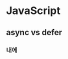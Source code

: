 # JavaScript

## async vs defer

### <head>내에 <script>하기

```html
<!DOCTYPE html>
<html lang="en">
  <head>
    <meta charset="UTF-8" />
    <meta http-equiv="X-UA-Compatible" content="IE=edge" />
    <meta name="viewport" content="width=device-width, initial-scale=1.0" />
    <title>Document</title>
    <script src="main.js"></script>
  </head>
  <body></body>
</html>
```

![script1](https://user-images.githubusercontent.com/85210506/138698985-811d3b00-c398-400b-b0ae-c276c8dfdecd.jpg width=40)

  
##### 과정

1. HTML을 위에서 아래로 쭉 parsing
2. script 태그가 보이면 main.js를 다운
3. parsing을 멈춘다.
4. 필요한 자바스크립트 파일을 서버에서 다운
5. 자바스크립트 파일 실행
6. 다시 parsing 진행

##### 단점

1. js 파일이 크고, 인터넷이 느리다면 사용자가 웹사이트를 보는데까지 많은 시간이 소요된다.

---

### <body>내 끝에 <script>하기

```html
<!DOCTYPE html>
<html lang="en">
  <head>
    <meta charset="UTF-8" />
    <meta http-equiv="X-UA-Compatible" content="IE=edge" />
    <meta name="viewport" content="width=device-width, initial-scale=1.0" />
    <title>Document</title>
  </head>
  <body>
    <div></div>
    <script src="main.js"></script>
  </body>
</html>
```

![script2](https://user-images.githubusercontent.com/85210506/138699083-49ecca9d-b313-4646-b600-f1193da4fdef.jpg width=40)

  
##### 과정

1. 브라우저가 HTML 다운 후 위에서 아래로 parsing 후 페이지 준비
2. script 태그가 보이면 서버에서 자바스크립트 파일 받아온다. (fetching)

##### 특징

1. 사용자가 js를 받기 전에도 페이지를 볼 수 있다.
2. 사용자가 기본적인 컨텐츠를 빨리 볼 수 있다.

##### 단점

1. 웹사이트가 js에 의존적이라면. 즉, 사용자가 의미있는 컨텐츠를 보기 위해서는 자바스크립트를 이용해서 서버에 있는 데이터를 받아오거나, DOM 요소를 더 예쁘게 꾸미는 방식으로 동작하는 웹사이트라면 사용자가 정상적인 페이지를 보기 전까지는 사용자가 패칭, 사용하는 시간까지 기다려야한다.

---

### HEAD + async

```html
<!DOCTYPE html>
<html lang="en">
  <head>
    <meta charset="UTF-8" />
    <meta http-equiv="X-UA-Compatible" content="IE=edge" />
    <meta name="viewport" content="width=device-width, initial-scale=1.0" />
    <title>Document</title>
    <script async src="main.js"></script>
  </head>
  <body>
    <div></div>
  </body>
</html>
``` 
![script3](https://user-images.githubusercontent.com/85210506/138699160-0a834cab-6aef-4153-b7d7-2462cca63108.jpg width=40)
  
![script 여러개 정의 시](https://user-images.githubusercontent.com/85210506/138699248-1637106f-4ccb-431a-acfc-b8eb1ddcf0b8.jpg width=40)

  
##### 과정

1. 브라우저가 HTML 다운 후 parsing 하다가
2. async를 확인 후 병렬로 main.js 파일을 다운 받으라고 명령한다.
3. 명령 후 HTML parsing하다가
4. main.js 다운 완료되면 그때 parsing 멈춘 후 다운 완료된 main.js 실행
5. main.js 실행 완료 후 나머지 HTML parsing한다.

##### 장점

1. fetching이 parsing하는 동안 병렬적으로 일어나기 때문에 다운로드 받는 시간 절약할 수 있다.

##### 단점

1.  자바스크립트가 HTML이 parsing되기도 전에 실행이 되기 때문에 querySelector를 이용해 DOM요소를 조작하는 코드가 있다면, 조작하려고 하는 시점에 HTML이 원하는 요소가 아직 정의되어 있지 않을 수가 있다.
2.  HTML을 parsing하는 동안에 언제든지 자바스크립트를 실행하기 위해서 멈출 수 있기 때문에 사용자가 페이지를 보는데 시간이 걸릴 수 있다.
3.  자바스크립트를 여러개 script하면 정의된 script 순서와는 상관없이 먼저 다운된 자바스크립트부터 실행이 되기 때문에 순서에 의존적인 자바스크립트라면 문제가 발생한다.

---

### HEAD + defer

```html
<!DOCTYPE html>
<html lang="en">
  <head>
    <meta charset="UTF-8" />
    <meta http-equiv="X-UA-Compatible" content="IE=edge" />
    <meta name="viewport" content="width=device-width, initial-scale=1.0" />
    <title>Document</title>
    <script defer src="main.js"></script>
  </head>
  <body>
    <div></div>
  </body>
</html>
```

![script4](https://user-images.githubusercontent.com/85210506/138699361-e2b8b60d-784d-4551-9606-da63e04082df.jpg width=40)
![script 여러개 정의 시](https://user-images.githubusercontent.com/85210506/138699368-43be2115-bb0f-4267-936c-767ddcefec2a.jpg width=40)

  
##### 과정

1. 브라우저가 HTML 다운 후 parsing 하다가
2. script defer를 확인 후 main.js 다운 받으라고 명령한다.
3. 명령 후 나머지 HTML을 끝까지 parsing한다.
4. HTML parsing을 끝낸 다음에 다운된 자바스크립트를 실행한다.

##### 장점

1. fetching이 parsing하는 동안 병렬적으로 일어나기 때문에 다운로드 받는 시간 절약할 수 있다.
2. parsing하는 동안 자바스크립트 다운을 다 받아놓은 이후 순서대로 실행하기 때문에 원하는대로 스크립트가 실행된다.

##### 단점

1.  자바스크립트가 HTML이 parsing되기도 전에 실행이 되기 때문에 querySelector를 이용해 DOM요소를 조작하는 코드가 있다면, 조작하려고 하는 시점에 HTML이 원하는 요소가 아직 정의되어 있지 않을 수가 있다.
2.  HTML을 parsing하는 동안에 언제든지 자바스크립트를 실행하기 위해서 멈출 수 있기 때문에 사용자가 페이지를 보는데 시간이 걸릴 수 있다.

---

